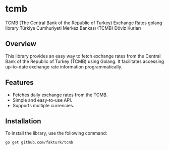 # tcmb

TCMB (The Central Bank of the Republic of Turkey) Exchange Rates golang library
Türkiye Cumhuriyeti Merkez Bankası (TCMB) Döviz Kurları 

## Overview

This library provides an easy way to fetch exchange rates from the Central Bank of the Republic of Turkey (TCMB) using Golang. It facilitates accessing up-to-date exchange rate information programmatically.

## Features

- Fetches daily exchange rates from the TCMB.
- Simple and easy-to-use API.
- Supports multiple currencies.

## Installation

To install the library, use the following command:

```sh
go get github.com/fakturk/tcmb
